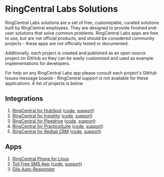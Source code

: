 # RingCentral Labs Solutions

RingCentral Labs solutions are a set of free, customizable, curated solutions built by RingCentral employees. They are designed to provide finished end-user solutions that solve common problems. RingCentral Labs apps are free to use, but are not official products, and should be considered community projects - these apps are not officially tested or documented.

Additionally, each project is created and published as an open source project on GitHub so they can be easily customized and used as example implementations for developers.

For help on any RingCentral Labs app please consult each project's GitHub Issues message boards - RingCentral support is not available for these applications. A list of projects is below.

## Integrations

1. [RingCentral for HubSpot](https://www.ringcentral.com/apps/hubspot) ([code](https://github.com/ringcentral/hubspot-embeddable-ringcentral-phone), [support](https://github.com/ringcentral/hubspot-embeddable-ringcentral-phone/issues))
1. [RingCentral for Insighty](https://www.ringcentral.com/apps/insightly) ([code](https://github.com/ringcentral/insightly-embeddable-ringcentral-phone), [support](https://github.com/ringcentral/insightly-embeddable-ringcentral-phone/issues))
1. [RingCentral for Pipedrive](https://www.ringcentral.com/apps/pipedrive) ([code](https://github.com/ringcentral/pipedrive-embeddable-ringcentral-phone-spa), [support](https://github.com/ringcentral/pipedrive-embeddable-ringcentral-phone-spa/issues))
1. [RingCentral for PracticeSuite](https://www.ringcentral.com/apps/practicesuite) ([code](https://github.com/ringcentral/ringcentral-for-practicesuite), [support](https://github.com/ringcentral/ringcentral-for-practicesuite/issues))
1. [RingCentral for Redtail CRM](https://www.ringcentral.com/apps/redtail-crm) ([code](https://github.com/ringcentral/redtail-embeddable-ringcentral-phone), [support](https://github.com/ringcentral/redtail-embeddable-ringcentral-phone/issues))

## Apps

1. [RingCentral Phone for Linux](https://www.ringcentral.com/apps/ringcentral-phone-for-linux)
1. [Toll Free SMS App](https://www.ringcentral.com/apps/toll-free-sms-app) ([code](https://github.com/PacoVu/ringcentral-send-tollfree-sms), [support](https://github.com/PacoVu/ringcentral-send-tollfree-sms/issues))
1. [Glip Auto-Responder](https://www.ringcentral.com/apps/glip-auto-responder)
